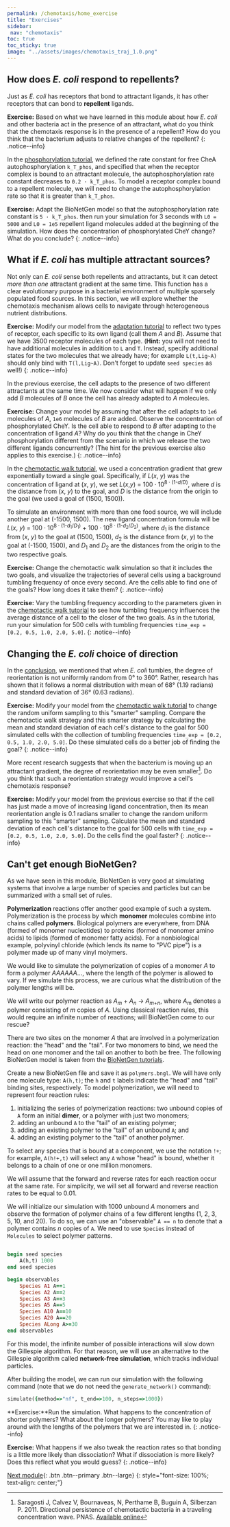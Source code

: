 ```yaml
---
permalink: /chemotaxis/home_exercise
title: "Exercises"
sidebar:
 nav: "chemotaxis"
toc: true
toc_sticky: true
image: "../assets/images/chemotaxis_traj_1.0.png"
---
```


## How does *E. coli* respond to repellents?

Just as *E. coli* has receptors that bond to attractant ligands, it has other receptors that can bond to **repellent** ligands.

**Exercise:** Based on what we have learned in this module about how *E. coli* and other bacteria act in the presence of an attractant, what do you think that the chemotaxis response is in the presence of a repellent? How do you think that the bacterium adjusts to relative changes of the repellent?
{: .notice--info}

In the [phosphorylation tutorial](tutorial_phos), we defined the rate constant for free CheA autophosphorylation `k_T_phos`, and specified that when the receptor complex is bound to an attractant molecule, the autophosphorylation rate constant decreases to `0.2 · k_T_phos`. To model a receptor complex bound to a repellent molecule, we will need to change the autophosphorylation rate so that it is greater than `k_T_phos`.

**Exercise:** Adapt the BioNetGen model so that the autophosphorylation rate constant is `5 · k_T_phos`. then run your simulation for 3 seconds with `L0 = 5000` and `L0 = 1e5` repellent ligand molecules added at the beginning of the simulation. How does the concentration of phosphorylated CheY change? What do you conclude?
{: .notice--info}

## What if *E. coli* has multiple attractant sources?

Not only can *E. coli* sense both repellents and attractants, but it can detect *more than one* attractant gradient at the same time.  This function has a clear evolutionary purpose in a bacterial environment of multiple sparsely populated food sources. In this section, we will explore whether the chemotaxis mechanism allows cells to navigate through heterogeneous nutrient distributions.

**Exercise:** Modify our model from the [adaptation tutorial](tutorial_adaptation) to reflect two types of receptor, each specific to its own ligand (call them *A* and *B*). Assume that we have 3500 receptor molecules of each type. (**Hint:** you will not need to have additional molecules in addition to `L` and `T`. Instead, specify additional states for the two molecules that we already have; for example `L(t,Lig~A)` should only bind with `T(l,Lig~A)`. Don't forget to update `seed species` as well!)
{: .notice--info}

In the previous exercise, the cell adapts to the presence of two different attractants at the same time. We now consider what will happen if we only add *B* molecules of *B* once the cell has already adapted to *A* molecules.

**Exercise:** Change your model by assuming that after the cell adapts to `1e6` molecules of *A*, `1e6` molecules of *B* are added. Observe the concentration of phosphorylated CheY. Is the cell able to respond to *B* after adapting to the concentration of ligand *A*? Why do you think that the change in CheY phosphorylation different from the scenario in which we release the two different ligands concurrently? (The hint for the previous exercise also applies to this exercise.)
{: .notice--info}

In the [chemotactic walk tutorial](tutorial_walk), we used a concentration gradient that grew exponentially toward a single goal. Specifically, if *L*(*x*, *y*) was the concentration of ligand at (*x*, *y*), we set *L*(*x*,*y*) = 100 · 10<sup>8 · (1-*d*/*D*)</sup>, where *d* is the distance from (*x*, *y*) to the goal, and *D* is the distance from the origin to the goal (we used a goal of (1500, 1500)).

To simulate an environment with more than one food source, we will include another goal at (-1500, 1500). The new ligand concentration formula will be *L*(*x*, *y*) = 100 · 10<sup>8 · (1-*d*<sub>1</sub>/*D*<sub>1</sub>)</sup> + 100 · 10<sup>8 · (1-*d*<sub>2</sub>/*D*<sub>2</sub>)</sup>, where *d*<sub>1</sub> is the distance from (*x*, *y*) to the goal at (1500, 1500), *d*<sub>2</sub> is the distance from (*x*, *y*) to the goal at (-1500, 1500), and *D*<sub>1</sub> and *D*<sub>2</sub> are the distances from the origin to the two respective goals.

**Exercise:** Change the chemotactic walk simulation so that it includes the two goals, and visualize the trajectories of several cells using a background tumbling frequency of once every second. Are the cells able to find one of the goals? How long does it take them?
{: .notice--info}

**Exercise:** Vary the tumbling frequency according to the parameters given in the [chemotactic walk tutorial](tutorial_walk) to see how tumbling frequency influences the average distance of a cell to the closer of the two goals. As in the tutorial, run your simulation for 500 cells with tumbling frequencies `time_exp = [0.2, 0.5, 1.0, 2.0, 5.0]`.
{: .notice--info}

## Changing the *E. coli* choice of direction

In the [conclusion](home_conclusion), we mentioned that when *E. coli* tumbles, the degree of reorientation is not uniformly random from 0° to 360°. Rather, research has shown that it follows a normal distribution with mean of 68° (1.19 radians) and standard deviation of 36° (0.63 radians).

**Exercise:** Modify your model from the [chemotactic walk tutorial](tutorial_walk) to change the random uniform sampling to this "smarter" sampling. Compare the chemotactic walk strategy and this smarter strategy by calculating the mean and standard deviation of each cell's distance to the goal for 500 simulated cells with the collection of tumbling frequencies `time_exp = [0.2, 0.5, 1.0, 2.0, 5.0]`. Do these simulated cells do a better job of finding the goal?
{: .notice--info}

More recent research suggests that when the bacterium is moving up an attractant gradient, the degree of reorientation may be even smaller[^Saragosti2011]. Do you think that such a reorientation strategy would improve a cell's chemotaxis response?

**Exercise:** Modify your model from the previous exercise so that if the cell has just made a move of increasing ligand concentration, then its mean reorientation angle is 0.1 radians smaller to change the random uniform sampling to this "smarter" sampling. Calculate  the mean and standard deviation of each cell's distance to the goal for 500 cells with `time_exp = [0.2, 0.5, 1.0, 2.0, 5.0]`. Do the cells find the goal faster?
{: .notice--info}


## Can't get enough BioNetGen?

As we have seen in this module, BioNetGen is very good at simulating systems that involve a large number of species and particles but can be summarized with a small set of rules.

**Polymerization** reactions offer another good example of such a system. Polymerization is the process by which **monomer** molecules combine into chains called **polymers**. Biological polymers are everywhere, from DNA (formed of monomer nucleotides) to proteins (formed of monomer amino acids) to lipids (formed of monomer fatty acids). For a nonbiological example, polyvinyl chloride (which lends its name to "PVC pipe") is a polymer made up of many vinyl molymers.

We would like to simulate the polymerization of copies of a monomer *A* to form a polymer *AAAAAA*..., where the length of the polymer is allowed to vary. If we simulate this process, we are curious what the distribution of the polymer lengths will be.

We will write our polymer reaction as *A*<sub><em>m</em></sub> + *A*<sub><em>n</em></sub> -> *A*<sub><em>m</em>+<em>n</em></sub>, where *A*<sub>m</sub> denotes a polymer consisting of *m* copies of *A*. Using classical reaction rules, this would require an infinite number of reactions; will BioNetGen come to our rescue?

There are two sites on the monomer *A* that are involved in a polymerization reaction: the "head" and the "tail". For two monomers to bind, we need the head on one monomer and the tail on another to both be free. The following BioNetGen model is taken from the [BioNetGen tutorials](https://github.com/RuleWorld/BNGTutorial/blob/master/CBNGL/BLBR.bngl).

Create a new BioNetGen file and save it as `polymers.bngl`. We will have only one molecule type: `A(h,t)`; the `h` and `t` labels indicate the "head" and "tail" binding sites, respectively. To model polymerization, we will need to represent four reaction rules:

1. initializing the series of polymerization reactions: two unbound copies of `A` form an initial **dimer**, or a polymer with just two monomers;
2. adding an unbound `A` to the "tail" of an existing polymer;
3. adding an existing polymer to the "tail" of an unbound `A`; and
4. adding an existing polymer to the "tail" of another polymer.

To select any species that is bound at a component, we use the notation `!+`; for example, `A(h!+,t)` will select any `A` whose "head" is bound, whether it belongs to a chain of one or one million monomers.

We will assume that the forward and reverse rates for each reaction occur at the same rate. For simplicity, we will set all forward and reverse reaction rates to be equal to 0.01.

We will initialize our simulation with 1000 unbound *A* monomers and observe the formation of polymer chains of a few different lengths (1, 2, 3, 5, 10, and 20).  To do so, we can use an "observable" `A == n` to denote that a polymer contains *n* copies of `A`. We need to use `Species` instead of `Molecules` to select polymer patterns.

~~~ ruby

begin seed species
	A(h,t) 1000
end seed species

begin observables
	Species A1 A==1
	Species A2 A==2
	Species A3 A==3
	Species A5 A==5
	Species A10 A==10
	Species A20 A==20
	Species ALong A>=30
end observables
~~~

For this model, the infinite number of possible interactions will slow down the Gillespie algorithm. For that reason, we will use an alternative to the Gillespie algorithm called **network-free simulation**, which tracks individual particles.

After building the model, we can run our simulation with the following command (note that we do not need the `generate_network()` command):

~~~ ruby
simulate({method=>"nf", t_end=>100, n_steps=>1000})
~~~

**Exercise:**Run the simulation. What happens to the concentration of shorter polymers? What about the longer polymers? You may like to play around with the lengths of the polymers that we are interested in.
{: .notice--info}

**Exercise:** What happens if we also tweak the reaction rates so that bonding is a little more likely than dissociation? What if dissociation is more likely? Does this reflect what you would guess?
{: .notice--info}

[^Saragosti2011]: Saragosti J, Calvez V, Bournaveas, N, Perthame B, Buguin A, Silberzan P. 2011. Directional persistence of chemotactic bacteria in a traveling concentration wave. PNAS. [Available online](https://www.pnas.org/content/pnas/108/39/16235.full.pdf)

[^Saragosti2012]: Saragosti J., Siberzan P., Buguin A. 2012. Modeling *E. coli* tumbles by rotational diffusion. Implications for chemotaxis. PLoS One 7(4):e35412. [available online](https://www.ncbi.nlm.nih.gov/pmc/articles/PMC3329434/).

[^Berg1972]: Berg HC, Brown DA. 1972. Chemotaxis in Escherichia coli analysed by three-dimensional tracking. Nature. [Available online](https://www.nature.com/articles/239500a0)

[^Baker2005]: Baker MD, Wolanin PM, Stock JB. 2005. Signal transduction in bacterial chemotaxis. BioEssays 28:9-22. [Available online](https://pubmed.ncbi.nlm.nih.gov/16369945/)


[Next module](../coronavirus/home){: .btn .btn--primary .btn--large}
{: style="font-size: 100%; text-align: center;"}
